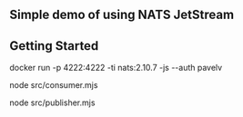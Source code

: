 ## Simple demo of using NATS JetStream

## Getting Started
docker run -p 4222:4222 -ti nats:2.10.7 -js --auth pavelv

node src/consumer.mjs

node src/publisher.mjs